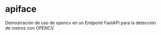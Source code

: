 # apiface

Demostración de uso de opencv en un Endpoint FastAPI para 
la detección de rostros con OPENCV.

